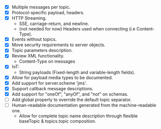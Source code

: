 - [x] Multiple messages per topic.
- [x] Protocol-specific payload, headers.
- [x] HTTP Streaming.
  * SSE, carriage-return, and newline.
  * (not needed for now) Headers used when connecting (i.e Content-Type).
- [x] Events without topics.
- [x] Move security requirements to server objects.
- [x] Topic parameters description.
- [x] Review XML functionality.
  * Content-Type on messages
- [x] IoT:
  * String payloads (Fixed-length and variable-length fields).
- [x] Allow for payload media types to be documented.
- [x] Add support for server.scheme 'jms'.
- [x] Support callback message descriptions.
- [x] Add support for "oneOf", "anyOf", and "not" on schemas.
- [ ] Add global property to override the default topic separator.
- [ ] Human-readable documentation generated from the machine-readable one.
  * Allow for complete topic name description through flexible baseTopic & topics.topic composition.
